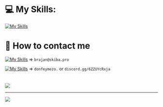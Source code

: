
# 💻 My Skills:
[![My Skills](https://skillicons.dev/icons?i=html,css,js,ts,jquery,php,lua,py,mysql,sqlite,figma)](https://skillicons.dev)

# 📩 How to contact me

[![My Skills](https://skillicons.dev/icons?i=gmail)](https://skillicons.dev) => `brajan@skiba.pro`

[![My Skills](https://skillicons.dev/icons?i=discord)](https://skillicons.dev) => `donfeymezo.` or `discord.gg/6ZZUYcRxja`



#   
![](https://quotes-github-readme.vercel.app/api?type=horizontal&theme=tokyonight)

---
[![](https://visitcount.itsvg.in/api?id=feymez&icon=0&color=1)](https://visitcount.itsvg.in)

<!-- Proudly created with GPRM ( https://gprm.itsvg.in ) -->

